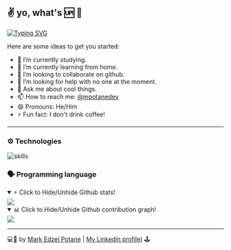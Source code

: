 ## ✌️ yo, what's 🆙 🤖

[![Typing SVG](https://readme-typing-svg.herokuapp.com/?font=Pacifico&&size=28&width=500&color=09812d&lines=I+code+in+JavaScript+and+Python+⚗️;I+💜+Open+Source;Nice+to+meet+you...+🙋🏻‍♂️)](https://git.io/typing-svg)

Here are some ideas to get you started:

- 🔭 I’m currently studying.
- 🔎 I’m currently learning from home.
- 👯 I’m looking to collaborate on github.
- 🤔 I’m looking for help with no one at the moment.
- 💬 Ask me about cool things.
- 📫 How to reach me: [@mpotanedev](https://twitter.com/mpotanedev)
- 😄 Pronouns: He/Him
- ⚡ Fun fact: I don't drink coffee!

---

### ⚙️ Technologies

![skills](https://skillicons.dev/icons?i=bash,bootstrap,codepen,discord,django,html,css,sass,js,fastapi,flask,git,heroku,linkedin,md,neovim,nodejs,postgresql,powershell,py,pytorch,regex,selenium,stackoverflow,svg,tailwind,tensorflow,twitter,vercel,vim,vscode&theme=light)

### 🗣️ Programming language
<details open>
  <summary> ⚡ Click to Hide/Unhide Github stats!</summary>
   <img src="https://github-readme-stats.vercel.app/api/top-langs/?username=mpotane&hide=html&langs_count=10&layout=compact&border_radius=16px&theme=onedark" />
</details>

<!--- details open>
  <summary> 🔥 Click to Hide/Unhide Github streak stats!</summary>
    <img src="https://github-readme-streak-stats.herokuapp.com/?user=mpotane&theme=onedark" />
</details --->

<details open>
  <summary> 📊 Click to Hide/Unhide Github contribution graph!</summary>
    <img src="https://activity-graph.herokuapp.com/graph?username=mpotane&theme=one-dark&radius=16" />
</details>

---

💻🌠 by [Mark Edzel Potane](https://mpotane.github.io) | [My Linkedin profile](https://www.linkedin.com/in/mpotane/)) 🕹
